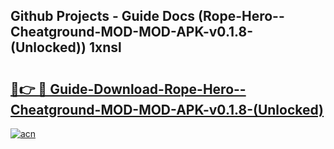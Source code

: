 ## Github Projects - Guide Docs (Rope-Hero--Cheatground-MOD-MOD-APK-v0.1.8-(Unlocked)) 1xnsl

# <h2><a href="https://apkcomod.com?title=Rope-Hero--Cheatground-MOD-MOD-APK-v0.1.8-(Unlocked)">🔗👉 🔴 Guide-Download-Rope-Hero--Cheatground-MOD-MOD-APK-v0.1.8-(Unlocked) </a></h2>

[![acn](https://github.com/user-attachments/assets/0f9c940e-d8b0-45ae-aac7-cd30a18b3e1c)](https://apkcomod.com?title=Rope-Hero--Cheatground-MOD-MOD-APK-v0.1.8-(Unlocked))
